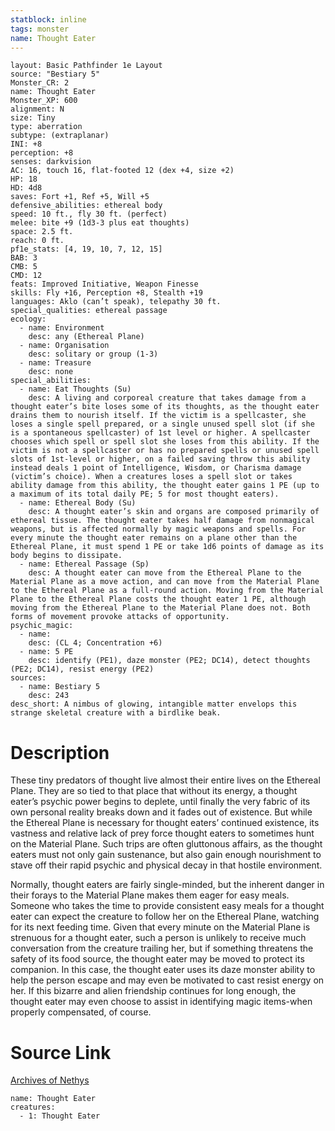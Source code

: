 ```yaml
---
statblock: inline
tags: monster
name: Thought Eater
---
```

```statblock
layout: Basic Pathfinder 1e Layout
source: "Bestiary 5"
Monster_CR: 2
name: Thought Eater
Monster_XP: 600
alignment: N
size: Tiny
type: aberration
subtype: (extraplanar)
INI: +8
perception: +8
senses: darkvision
AC: 16, touch 16, flat-footed 12 (dex +4, size +2)
HP: 18
HD: 4d8
saves: Fort +1, Ref +5, Will +5
defensive_abilities: ethereal body
speed: 10 ft., fly 30 ft. (perfect)
melee: bite +9 (1d3-3 plus eat thoughts)
space: 2.5 ft.
reach: 0 ft.
pf1e_stats: [4, 19, 10, 7, 12, 15]
BAB: 3
CMB: 5
CMD: 12
feats: Improved Initiative, Weapon Finesse
skills: Fly +16, Perception +8, Stealth +19
languages: Aklo (can’t speak), telepathy 30 ft.
special_qualities: ethereal passage
ecology:
  - name: Environment
    desc: any (Ethereal Plane)
  - name: Organisation
    desc: solitary or group (1-3)
  - name: Treasure
    desc: none
special_abilities:
  - name: Eat Thoughts (Su)
    desc: A living and corporeal creature that takes damage from a thought eater’s bite loses some of its thoughts, as the thought eater drains them to nourish itself. If the victim is a spellcaster, she loses a single spell prepared, or a single unused spell slot (if she is a spontaneous spellcaster) of 1st level or higher. A spellcaster chooses which spell or spell slot she loses from this ability. If the victim is not a spellcaster or has no prepared spells or unused spell slots of 1st-level or higher, on a failed saving throw this ability instead deals 1 point of Intelligence, Wisdom, or Charisma damage (victim’s choice). When a creatures loses a spell slot or takes ability damage from this ability, the thought eater gains 1 PE (up to a maximum of its total daily PE; 5 for most thought eaters).
  - name: Ethereal Body (Su)
    desc: A thought eater’s skin and organs are composed primarily of ethereal tissue. The thought eater takes half damage from nonmagical weapons, but is affected normally by magic weapons and spells. For every minute the thought eater remains on a plane other than the Ethereal Plane, it must spend 1 PE or take 1d6 points of damage as its body begins to dissipate.
  - name: Ethereal Passage (Sp)
    desc: A thought eater can move from the Ethereal Plane to the Material Plane as a move action, and can move from the Material Plane to the Ethereal Plane as a full-round action. Moving from the Material Plane to the Ethereal Plane costs the thought eater 1 PE, although moving from the Ethereal Plane to the Material Plane does not. Both forms of movement provoke attacks of opportunity.
psychic_magic:
  - name:
    desc: (CL 4; Concentration +6)
  - name: 5 PE
    desc: identify (PE1), daze monster (PE2; DC14), detect thoughts (PE2; DC14), resist energy (PE2)
sources:
  - name: Bestiary 5
    desc: 243
desc_short: A nimbus of glowing, intangible matter envelops this strange skeletal creature with a birdlike beak.
```
# Description
These tiny predators of thought live almost their entire lives on the Ethereal Plane. They are so tied to that place that without its energy, a thought eater’s psychic power begins to deplete, until finally the very fabric of its own personal reality breaks down and it fades out of existence. But while the Ethereal Plane is necessary for thought eaters’ continued existence, its vastness and relative lack of prey force thought eaters to sometimes hunt on the Material Plane. Such trips are often gluttonous affairs, as the thought eaters must not only gain sustenance, but also gain enough nourishment to stave off their rapid psychic and physical decay in that hostile environment.

 Normally, thought eaters are fairly single-minded, but the inherent danger in their forays to the Material Plane makes them eager for easy meals. Someone who takes the time to provide consistent easy meals for a thought eater can expect the creature to follow her on the Ethereal Plane, watching for its next feeding time. Given that every minute on the Material Plane is strenuous for a thought eater, such a person is unlikely to receive much conversation from the creature trailing her, but if something threatens the safety of its food source, the thought eater may be moved to protect its companion. In this case, the thought eater uses its daze monster ability to help the person escape and may even be motivated to cast resist energy on her. If this bizarre and alien friendship continues for long enough, the thought eater may even choose to assist in identifying magic items-when properly compensated, of course.
# Source Link
[Archives of Nethys](https://aonprd.com/MonsterDisplay.aspx?ItemName=Thought%20Eater)
```encounter-table
name: Thought Eater
creatures:
  - 1: Thought Eater
```
